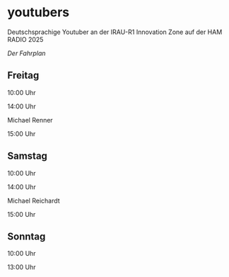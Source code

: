 # youtubers
Deutschsprachige Youtuber an der IRAU-R1 Innovation Zone auf der HAM RADIO 2025

_Der Fahrplan_

## Freitag

10:00 Uhr

14:00 Uhr

Michael Renner

15:00 Uhr

## Samstag

10:00 Uhr

14:00 Uhr

Michael Reichardt

15:00 Uhr

## Sonntag

10:00 Uhr

13:00 Uhr
